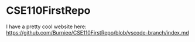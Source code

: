 # CSE110FirstRepo
I have a pretty cool website here: https://github.com/Burniee/CSE110FirstRepo/blob/vscode-branch/index.md